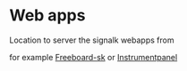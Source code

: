 # Web apps

Location to server the signalk webapps from

for example [Freeboard-sk](sk) or [Instrumentpanel](https://github.com/SignalK/instrumentpanel)
